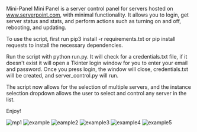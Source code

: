 Mini-Panel
Mini Panel is a server control panel for servers hosted on www.serverpoint.com, with minimal functionality. It allows you to login, get server status and stats, and perform actions such as turning on and off, rebooting, and updating.

To use the script, first run pip3 install -r requirements.txt or pip install requests to install the necessary dependencies.

Run the script with python run.py. It will check for a credentials.txt file, if it doesn't exist it will open a Tkinter login window for you to enter your email and password. Once you press login, the window will close, credentials.txt will be created, and server_control.py will run.

The script now allows for the selection of multiple servers, and the instance selection dropdown allows the user to select and control any server in the list.

Enjoy!

![mp1](https://user-images.githubusercontent.com/94589563/213945887-9b7e95fc-e015-4520-9001-868084358eb6.png)
![example](https://user-images.githubusercontent.com/94589563/208738741-ddace90d-815f-4ab7-88fc-01da94b8f291.png)
![eample2](https://user-images.githubusercontent.com/94589563/208738804-a9892f1f-84dd-47c5-839a-4ca6e5dda39a.png)
![example3](https://user-images.githubusercontent.com/94589563/208738813-455b9019-796b-484e-ac56-61a19ef6e033.png)
![example4](https://user-images.githubusercontent.com/94589563/208738825-afca2d51-e7db-4f4a-ab68-a50107b8689b.png)
![example5](https://user-images.githubusercontent.com/94589563/208738835-e0dd5f50-3afc-4116-9165-f5d3fef892f1.png)


